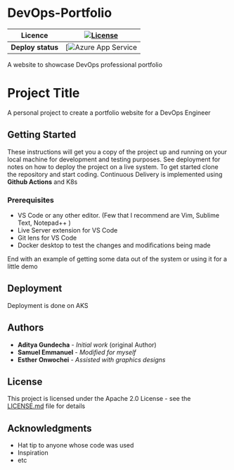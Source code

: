 # DevOps-Portfolio 

| **Licence**  | [![License](https://img.shields.io/badge/License-Apache%202.0-blue.svg)](https://opensource.org/licenses/Apache-2.0)  |
|---|---|
| **Deploy status**  |  [![Azure App Service](https://azure.microsoft.com/en-us/products/app-services) |


A website to showcase DevOps professional portfolio
# Project Title

A personal project to create a portfolio website for a DevOps Engineer

## Getting Started

These instructions will get you a copy of the project up and running on your local machine for development and testing purposes.
See deployment for notes on how to deploy the project on a live system.
To get started clone the repository and start coding. Continuous Delivery is implemented using __Github Actions__ and K8s

### Prerequisites

- VS Code or any other editor. (Few that I recommend are Vim, Sublime Text, Notepad++ )
- Live Server extension for VS Code
- Git lens for VS Code
- Docker desktop to test the changes and modifications being made 


End with an example of getting some data out of the system or using it for a little demo


## Deployment

Deployment is done on AKS

## Authors

* **Aditya Gundecha** - *Initial work* (original Author)
* **Samuel Emmanuel** - *Modified for myself*
* **Esther Onwochei** - *Assisted with graphics designs*

## License

This project is licensed under the Apache 2.0 License - see the [LICENSE.md](LICENSE.md) file for details

## Acknowledgments

* Hat tip to anyone whose code was used
* Inspiration
* etc
